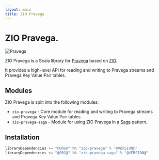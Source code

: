 ```yaml
---
layout: main
title: ZIO Pravega
---
```


# ZIO Pravega.

![Pravega](/images/pravega-bird-lrg.png)


ZIO Pravega is a Scala library for [Pravega](https://pravega.io/) based on [ZIO](https://zio.dev/).

It provides a high-level API for reading and writing to Pravega streams and Pravega Key Value Pair tables.

## Modules

ZIO Pravega is split into the following modules:

* `zio-pravega` - Core module for reading and writing to Pravega streams and Pravega Key Value Pair tables.
* `zio-pravega-saga` - Module for using ZIO Pravega in a [Saga](https://microservices.io/patterns/data/saga.html) pattern.


## Installation

```scala
libraryDependencies += "@ORG@" %% "zio-pravega" % "@VERSION@"
libraryDependencies += "@ORG@" %% "zio-pravega-saga" % "@VERSION@"
```


